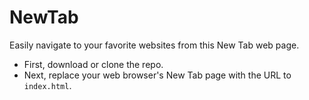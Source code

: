 # NewTab
Easily navigate to your favorite websites from this New Tab web page. 

* First, download or clone the repo. 
* Next, replace your web browser's New Tab page with the URL to `index.html`. 